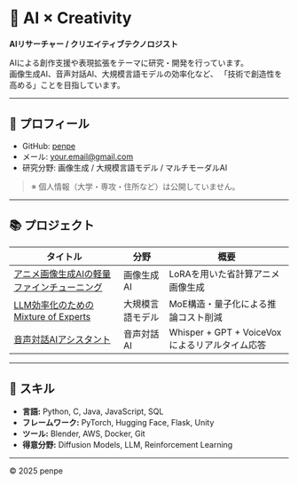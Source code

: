 # 🎨 AI × Creativity  
**AIリサーチャー / クリエイティブテクノロジスト**

AIによる創作支援や表現拡張をテーマに研究・開発を行っています。  
画像生成AI、音声対話AI、大規模言語モデルの効率化など、
「技術で創造性を高める」ことを目指しています。

---

## 🧠 プロフィール
- GitHub: [penpe](https://github.com/penpe)
- メール: your.email@gmail.com  
- 研究分野: 画像生成 / 大規模言語モデル / マルチモーダルAI  

> ※ 個人情報（大学・専攻・住所など）は公開していません。

---

## 📚 プロジェクト
| タイトル | 分野 | 概要 |
|-----------|--------|--------|
| [アニメ画像生成AIの軽量ファインチューニング](projects/diffusion.md) | 画像生成AI | LoRAを用いた省計算アニメ画像生成 |
| [LLM効率化のためのMixture of Experts](projects/moe.md) | 大規模言語モデル | MoE構造・量子化による推論コスト削減 |
| [音声対話AIアシスタント](projects/voicebot.md) | 音声対話AI | Whisper + GPT + VoiceVoxによるリアルタイム応答 |

---

## 🧩 スキル
- **言語:** Python, C, Java, JavaScript, SQL  
- **フレームワーク:** PyTorch, Hugging Face, Flask, Unity  
- **ツール:** Blender, AWS, Docker, Git  
- **得意分野:** Diffusion Models, LLM, Reinforcement Learning  

---

© 2025 penpe